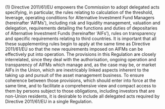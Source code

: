 (1) Directive 2011/61/EU empowers the Commission to adopt delegated acts specifying, in particular, the rules relating to calculation of the threshold, leverage, operating conditions for Alternative Investment Fund Managers (hereinafter ‘AIFMs’), including risk and liquidity management, valuation and delegation, requirements detailing the functions and duties of depositaries of Alternative Investment Funds (hereinafter ‘AIFs’), rules on transparency and specific requirements relating to third countries. It is important that all these supplementing rules begin to apply at the same time as Directive 2011/61/EU so that the new requirements imposed on AIFMs can be effectively put into operation. The provisions in this Regulation are closely interrelated, since they deal with the authorisation, ongoing operation and transparency of AIFMs which manage and, as the case may be, or market AIFs in the Union, which are inextricably linked aspects inherent to the taking up and pursuit of the asset management business. To ensure coherence between those provisions, which should enter into force at the same time, and to facilitate a comprehensive view and compact access to them by persons subject to those obligations, including investors that are non-Union residents, it is desirable to include all delegated acts required by Directive 2011/61/EU in a single Regulation.